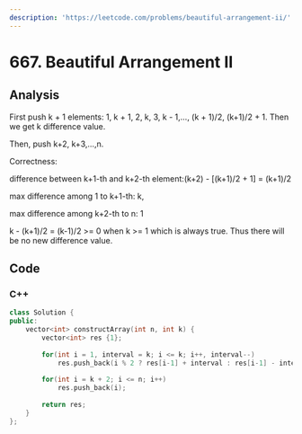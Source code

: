 ```yaml
---
description: 'https://leetcode.com/problems/beautiful-arrangement-ii/'
---
```


# 667. Beautiful Arrangement II

## Analysis

First push k + 1 elements: 1, k + 1, 2, k, 3, k - 1,..., \(k + 1\)/2, \(k+1\)/2 + 1. Then we get k difference value.

Then, push k+2, k+3,...,n.

Correctness: 

difference between k+1-th and k+2-th element:\(k+2\) - \[\(k+1\)/2 + 1\] = \(k+1\)/2 

max difference among 1 to k+1-th: k,

max difference among k+2-th to n: 1

k - \(k+1\)/2 = \(k-1\)/2 &gt;= 0 when k &gt;= 1 which is always true. Thus there will be no new difference value.

## Code

### C++ 

```cpp
class Solution {
public:
    vector<int> constructArray(int n, int k) {
        vector<int> res {1};
        
        for(int i = 1, interval = k; i <= k; i++, interval--)
            res.push_back(i % 2 ? res[i-1] + interval : res[i-1] - interval);
        
        for(int i = k + 2; i <= n; i++)
            res.push_back(i);
        
        return res;
    }
};
```

